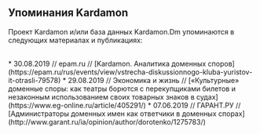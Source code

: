 ## Упоминания Kardamon

Проект Kardamon и/или база данных Kardamon.Dm упоминаются в следующих материалах и публикациях:

<br/>
* 30.08.2019 // epam.ru // [Kardamon. Аналитика доменных споров](https://epam.ru/rus/events/view/vstrecha-diskussionnogo-kluba-yuristov-it-otrasli-79578)
* 29.08.2019 // Экономика и жизнь // [«Культурные» доменные споры: как театры борются с перекупщиками билетов и незаконным использованием своих товарных знаков в судах](https://www.eg-online.ru/article/405291/)
* 07.06.2019 // ГАРАНТ.РУ // [Администраторы доменных имен как ответчики в доменных спорах](http://www.garant.ru/ia/opinion/author/dorotenko/1275783/)
